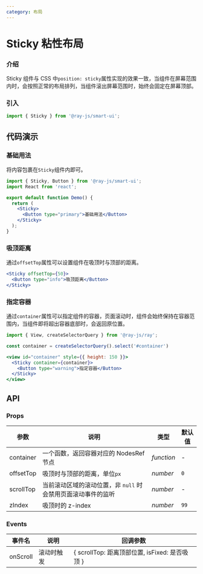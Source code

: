 ```yaml
---
category: 布局
---
```


# Sticky 粘性布局

### 介绍

Sticky 组件与 CSS 中`position: sticky`属性实现的效果一致，当组件在屏幕范围内时，会按照正常的布局排列，当组件滚出屏幕范围时，始终会固定在屏幕顶部。

### 引入

```jsx
import { Sticky } from '@ray-js/smart-ui';
```

## 代码演示

### 基础用法

将内容包裹在`Sticky`组件内即可。

```jsx
import { Sticky, Button } from '@ray-js/smart-ui';
import React from 'react';

export default function Demo() {
  return (
    <Sticky>
      <Button type="primary">基础用法</Button>
    </Sticky>
  );
}
```

### 吸顶距离

通过`offsetTop`属性可以设置组件在吸顶时与顶部的距离。

```jsx
<Sticky offsetTop={50}>
  <Button type="info">吸顶距离</Button>
</Sticky>
```

### 指定容器

通过`container`属性可以指定组件的容器，页面滚动时，组件会始终保持在容器范围内，当组件即将超出容器底部时，会返回原位置。

```jsx
import { View, createSelectorQuery } from '@ray-js/ray';

const container = createSelectorQuery().select('#container')

<view id="container" style={{ height: 150 }}>
  <Sticky container={container}>
    <Button type="warning">指定容器</Button>
  </Sticky>
</view>
```

## API

### Props

| 参数      | 说明                                                         | 类型       | 默认值 |
| --------- | ------------------------------------------------------------ | ---------- | ------ |
| container | 一个函数，返回容器对应的 NodesRef 节点                       | _function_ | -      |
| offsetTop | 吸顶时与顶部的距离，单位`px`                                 | _number_   | `0`    |
| scrollTop | 当前滚动区域的滚动位置，非 `null` 时会禁用页面滚动事件的监听 | _number_   | -      |
| zIndex    | 吸顶时的 z-index                                             | _number_   | `99`   |

### Events

| 事件名   | 说明       | 回调参数                                       |
| -------- | ---------- | ---------------------------------------------- |
| onScroll | 滚动时触发 | { scrollTop: 距离顶部位置, isFixed: 是否吸顶 } |
